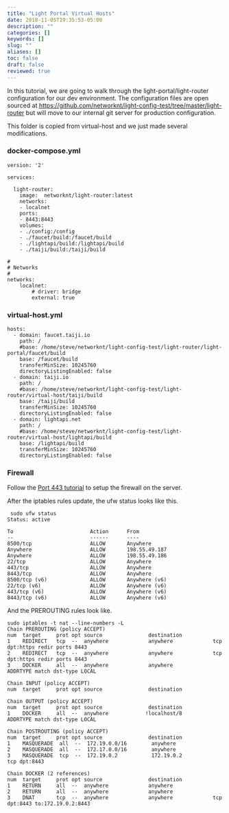 ```yaml
---
title: "Light Portal Virtual Hosts"
date: 2018-11-05T19:35:53-05:00
description: ""
categories: []
keywords: []
slug: ""
aliases: []
toc: false
draft: false
reviewed: true
---
```


In this tutorial, we are going to walk through the light-portal/light-router configuration for our dev environment. The configuration files are open sourced at https://github.com/networknt/light-config-test/tree/master/light-router but will move to our internal git server for production configuration. 

This folder is copied from virtual-host and we just made several modifications.

### docker-compose.yml

```
version: '2'

services:

  light-router:
    image:  networknt/light-router:latest
    networks:
    - localnet
    ports:
    - 8443:8443
    volumes:
    - ./config:/config
    - ./faucet/build:/faucet/build
    - ./lightapi/build:/lightapi/build
    - ./taiji/build:/taiji/build

#
# Networks
#
networks:
    localnet:
        # driver: bridge
        external: true
```

### virtual-host.yml

```
hosts:
  - domain: faucet.taiji.io
    path: /
    #base: /home/steve/networknt/light-config-test/light-router/light-portal/faucet/build
    base: /faucet/build
    transferMinSize: 10245760
    directoryListingEnabled: false
  - domain: taiji.io
    path: /
    #base: /home/steve/networknt/light-config-test/light-router/virtual-host/taiji/build
    base: /taiji/build
    transferMinSize: 10245760
    directoryListingEnabled: false
  - domain: lightapi.net
    path: /
    #base: /home/steve/networknt/light-config-test/light-router/virtual-host/lightapi/build
    base: /lightapi/build
    transferMinSize: 10245760
    directoryListingEnabled: false
```

### Firewall

Follow the [Port 443 tutorial][] to setup the firewall on the server. 


After the iptables rules update, the ufw status looks like this.

```
 sudo ufw status
Status: active

To                         Action      From
--                         ------      ----
8500/tcp                   ALLOW       Anywhere                  
Anywhere                   ALLOW       198.55.49.187             
Anywhere                   ALLOW       198.55.49.186             
22/tcp                     ALLOW       Anywhere                  
443/tcp                    ALLOW       Anywhere                  
8443/tcp                   ALLOW       Anywhere                  
8500/tcp (v6)              ALLOW       Anywhere (v6)             
22/tcp (v6)                ALLOW       Anywhere (v6)             
443/tcp (v6)               ALLOW       Anywhere (v6)             
8443/tcp (v6)              ALLOW       Anywhere (v6)      
```

And the PREROUTING rules look like. 

```
sudo iptables -t nat --line-numbers -L
Chain PREROUTING (policy ACCEPT)
num  target     prot opt source               destination         
1    REDIRECT   tcp  --  anywhere             anywhere             tcp dpt:https redir ports 8443
2    REDIRECT   tcp  --  anywhere             anywhere             tcp dpt:https redir ports 8443
3    DOCKER     all  --  anywhere             anywhere             ADDRTYPE match dst-type LOCAL

Chain INPUT (policy ACCEPT)
num  target     prot opt source               destination         

Chain OUTPUT (policy ACCEPT)
num  target     prot opt source               destination         
1    DOCKER     all  --  anywhere            !localhost/8          ADDRTYPE match dst-type LOCAL

Chain POSTROUTING (policy ACCEPT)
num  target     prot opt source               destination         
1    MASQUERADE  all  --  172.19.0.0/16        anywhere            
2    MASQUERADE  all  --  172.17.0.0/16        anywhere            
3    MASQUERADE  tcp  --  172.19.0.2           172.19.0.2           tcp dpt:8443

Chain DOCKER (2 references)
num  target     prot opt source               destination         
1    RETURN     all  --  anywhere             anywhere            
2    RETURN     all  --  anywhere             anywhere            
3    DNAT       tcp  --  anywhere             anywhere             tcp dpt:8443 to:172.19.0.2:8443

```

[Port 443 tutorial]: /tutorial/security/port443/
